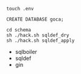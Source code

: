 ```
touch .env
```

```
CREATE DATABASE goca;
```

```
cd schema
sh ./hack.sh sqldef_dry
sh ./hack.sh sqldef_apply
```

- sqlboiler
- sqldef
- gin
